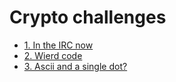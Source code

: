 # Crypto challenges

- [1. In the IRC now](./1.%20In%20the%20IRC%20now/)
- [2. Wierd code](./2.%20Wierd%20code/)
- [3. Ascii and a single dot?](./3.%20Ascii%20and%20a%20single%20dot?/)

